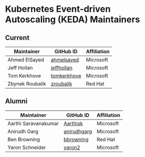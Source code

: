 # Kubernetes Event-driven Autoscaling (KEDA) Maintainers

## Current

| Maintainer           | GitHub ID                                     | Affiliation |
| -------------------- | --------------------------------------------- | ----------- |
| Ahmed ElSayed        | [ahmelsayed](https://github.com/ahmelsayed)   | Microsoft   |
| Jeff Hollan          | [jeffhollan](https://github.com/jeffhollan)   | Microsoft   |
| Tom Kerkhove         | [tomkerkhove](https://github.com/tomkerkhove) | Microsoft   |
| Zbynek Roubalik      | [zroubalik](https://github.com/zroubalik)     | Red Hat     |

## Alumni

| Maintainer           | GitHub ID                                     | Affiliation |
| -------------------- | --------------------------------------------- | ----------- |
| Aarthi Saravanakumar | [Aarthisk](https://github.com/Aarthisk)       | Microsoft   |
| Anirudh Garg         | [anirudhgarg](https://github.com/anirudhgarg) | Microsoft   |
| Ben Browning         | [bbrowning](https://github.com/bbrowning)     | Red Hat     |
| Yaron Schneider      | [yaron2](https://github.com/yaron2)           | Microsoft   |
